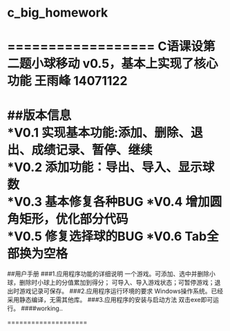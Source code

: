 # c_big_homework
==================
C语课设第二题小球移动
v0.5，基本上实现了核心功能
王雨峰 14071122
==================
##版本信息                                                          
*V0.1 实现基本功能:添加、删除、退出、成绩记录、暂停、继续               
*V0.2 添加功能：导出、导入、显示球数                                    
*V0.3 基本修复各种BUG 
*V0.4 增加圆角矩形，优化部分代码                              
*V0.5 修复选择球的BUG
*V0.6 Tab全部换为空格
==================
##用户手册
###1.应用程序功能的详细说明
一个游戏。可添加、选中并删除小球，删除时小球上的分值累加到得分；
可导入、导入游戏状态；可暂停游戏；退出时游戏记录可保存。
###2.应用程序运行环境的要求
Windows操作系统。已经采用静态编译，无需其他库。
###3.应用程序的安装与启动方法
双击exe即可运行。
####working..

====================

